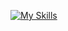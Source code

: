 [![My Skills](https://skillicons.dev/icons?i=js,html,css,react,angular,vue,bootstrap,figma,firebase,heroku,js,jest,jquery,mongodb,mysql,nextjs,nodejs,npm,postman,redux,regex,sass,sentry,solidity,tailwind,threejs,ubuntu,vercel,vite,vscode,yarn)](https://skillicons.dev)
